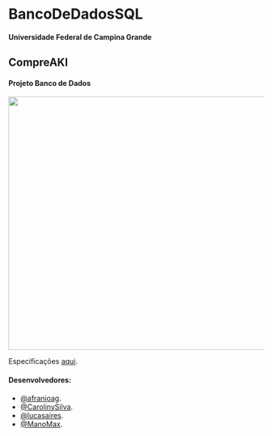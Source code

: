 # BancoDeDadosSQL
#### Universidade Federal de Campina Grande

## CompreAKI
#### Projeto Banco de Dados


<img src="https://i.imgur.com/PyGgB8F.png" alt="" data-canonical-src="https://gyazo.com/eb5c5741b6a9a16c692170a41a49c858.png" width="850" height="500" />

Especificações [aqui](https://drive.google.com/file/d/1gLBM9L-V7fMxNv8IYO2l_4jsX385W7mK/view?usp=sharing).

#### Desenvolvedores:
- [@afranioag](https://github.com/afranioag).
- [@CarolinySilva](https://github.com/CarolinySilva).
- [@lucasaires](https://github.com/lucasaires).
- [@ManoMax](https://github.com/ManoMax).
